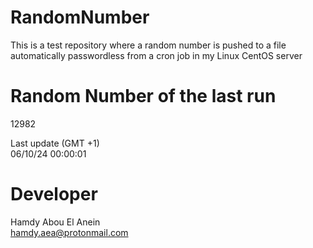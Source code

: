 # RandomNumber    
This is a test repository where a random number is pushed to a file automatically passwordless from a cron job in my Linux CentOS server    
# Random Number of the last run   
12982
      
Last update (GMT +1)    
06/10/24 00:00:01
# Developer    
Hamdy Abou El Anein   
hamdy.aea@protonmail.com
